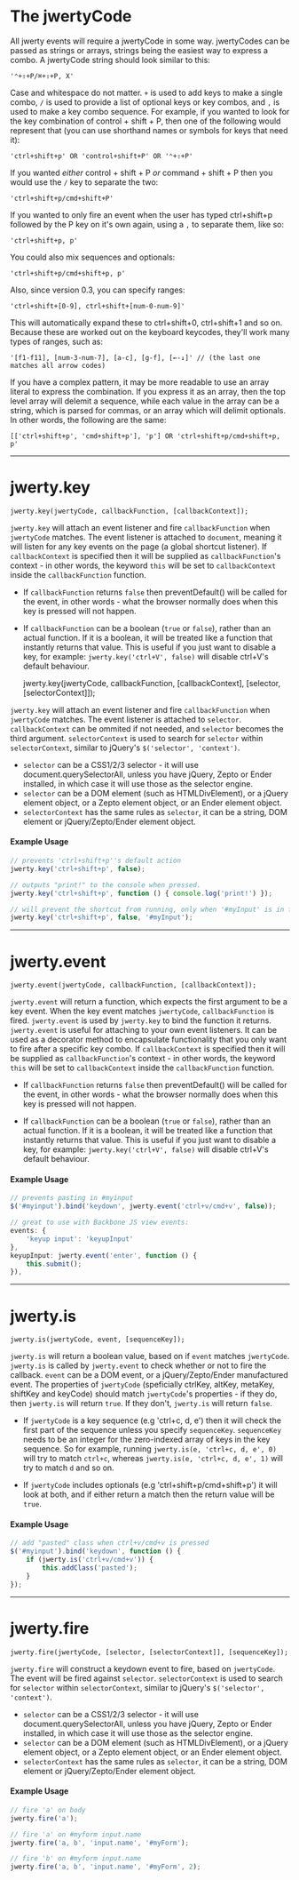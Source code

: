 The jwertyCode
==============

All jwerty events will require a jwertyCode in some way. jwertyCodes can be
passed as strings or arrays, strings being the easiest way to express a combo.
A jwertyCode string should look similar to this:

    '⌃+⇧+P/⌘+⇧+P, X'

Case and whitespace do not matter. `+` is used to add keys to make a single
combo, `/` is used to provide a list of optional keys or key combos, and `,` is
used to make a key combo sequence. For example, if you wanted to look for the
key combination of control + shift + P, then one of the following would
represent that (you can use shorthand names or symbols for keys that need it):

    'ctrl+shift+p' OR 'control+shift+P' OR '⌃+⇧+P'

If you wanted *either* control + shift + P *or* command + shift + P then you
would use the `/` key to separate the two:

    'ctrl+shift+p/cmd+shift+P'

If you wanted to only fire an event when the user has typed ctrl+shift+p
followed by the P key on it's own again, using a `,` to separate them, like
so:

    'ctrl+shift+p, p'

You could also mix sequences and optionals:

    'ctrl+shift+p/cmd+shift+p, p'

Also, since version 0.3, you can specify ranges:

    'ctrl+shift+[0-9], ctrl+shift+[num-0-num-9]'

This will automatically expand these to ctrl+shift+0, ctrl+shift+1 and so on.
Because these are worked out on the keyboard keycodes, they'll work many types
of ranges, such as:

    '[f1-f11], [num-3-num-7], [a-c], [g-f], [←-↓]' // (the last one matches all arrow codes)

If you have a complex pattern, it may be more readable to use an array literal
to express the combination. If you express it as an array, then the top level
array will delemit a sequence, while each value in the array can be a string,
which is parsed for commas, or an array which will delimit optionals.
In other words, the following are the same:

    [['ctrl+shift+p', 'cmd+shift+p'], 'p'] OR 'ctrl+shift+p/cmd+shift+p, p'

--------------------------------------------------------------------------------

jwerty.key
==========

    jwerty.key(jwertyCode, callbackFunction, [callbackContext]);

`jwerty.key` will attach an event listener and fire `callbackFunction` when
`jwertyCode` matches. The event listener is attached to `document`, meaning
it will listen for any key events on the page (a global shortcut listener). If
`callbackContext` is specified then it will be supplied as
`callbackFunction`'s context - in other words, the keyword `this` will be
set to `callbackContext` inside the `callbackFunction` function.

 - If `callbackFunction` returns `false` then preventDefault() will be
   called for the event, in other words - what the browser normally does when
   this key is pressed will not happen.

 - If `callbackFunction` can be a boolean (`true` or `false`), rather than an
   actual function. If it is a boolean, it will be treated like a function that
   instantly returns that value. This is useful if you just want to disable a
   key, for example: `jwerty.key('ctrl+V', false)` will disable ctrl+V's default
   behaviour.

    jwerty.key(jwertyCode, callbackFunction, [callbackContext], [selector, [selectorContext]]);

`jwerty.key` will attach an event listener and fire `callbackFunction` when
`jwertyCode` matches. The event listener is attached to `selector`.
`callbackContext` can be ommited if not needed, and `selector` becomes
the third argument. `selectorContext` is used to search for `selector`
within `selectorContext`, similar to jQuery's `$('selector', 'context')`.

 - `selector` can be a CSS1/2/3 selector - it will use
   document.querySelectorAll, unless you have jQuery, Zepto or Ender installed,
   in which case it will use those as the selector engine.
 - `selector` can be a DOM element (such as HTMLDivElement), or a jQuery
   element object, or a Zepto element object, or an Ender element object.
 - `selectorContext` has the same rules as `selector`, it can be a
   string, DOM element or jQuery/Zepto/Ender element object.

#### Example Usage
```javascript
// prevents 'ctrl+shift+p''s default action
jwerty.key('ctrl+shift+p', false);

// outputs "print!" to the console when pressed.
jwerty.key('ctrl+shift+p', function () { console.log('print!') });

// will prevent the shortcut from running, only when '#myInput' is in focus
jwerty.key('ctrl+shift+p', false, '#myInput');
```
--------------------------------------------------------------------------------

jwerty.event
==========

    jwerty.event(jwertyCode, callbackFunction, [callbackContext]);

`jwerty.event` will return a function, which expects the first argument to be a
key event. When the key event matches `jwertyCode`, `callbackFunction`
is fired. `jwerty.event` is used by `jwerty.key` to bind the function it returns.
`jwerty.event` is useful for attaching to your own event listeners. It can be
used as a decorator method to encapsulate functionality that you only want to
fire after a specific key combo. If `callbackContext` is specified then it
will be supplied as `callbackFunction`'s context - in other words, the
keyword `this` will be set to `callbackContext` inside the
`callbackFunction` function.

 - If `callbackFunction` returns `false` then preventDefault() will be
   called for the event, in other words - what the browser normally does when
   this key is pressed will not happen.

 - If `callbackFunction` can be a boolean (`true` or `false`), rather than an
   actual function. If it is a boolean, it will be treated like a function that
   instantly returns that value. This is useful if you just want to disable a
   key, for example: `jwerty.key('ctrl+V', false)` will disable ctrl+V's default
   behaviour.

#### Example Usage
```javascript
// prevents pasting in #myinput
$('#myinput').bind('keydown', jwerty.event('ctrl+v/cmd+v', false));

// great to use with Backbone JS view events:
events: {
    'keyup input': 'keyupInput'
},
keyupInput: jwerty.event('enter', function () {
    this.submit();
}),
```
--------------------------------------------------------------------------------

jwerty.is
==========

    jwerty.is(jwertyCode, event, [sequenceKey]);

`jwerty.is` will return a boolean value, based on if `event` matches
`jwertyCode`. `jwerty.is` is called by `jwerty.event` to check whether or
not to fire the callback. `event` can be a DOM event, or a
jQuery/Zepto/Ender manufactured event. The properties of `jwertyCode`
(speficially ctrlKey, altKey, metaKey, shiftKey and keyCode) should match
`jwertyCode`'s properties - if they do, then `jwerty.is` will return `true`.
If they don't, `jwerty.is` will return `false`.

 - If `jwertyCode` is a key sequence (e.g 'ctrl+c, d, e') then it will check
   the first part of the sequence unless you specify `sequenceKey`.
   `sequenceKey` needs to be an integer for the zero-indexed array of keys
   in the key sequence. So for example, running `jwerty.is(e, 'ctrl+c, d, e', 0)`
   will try to match `ctrl+c`, whereas `jwerty.is(e, 'ctrl+c, d, e', 1)` will
   try to match `d` and so on.

 - If `jwertyCode` includes optionals (e.g 'ctrl+shift+p/cmd+shift+p') it
   will look at both, and if either return a match then the return value will be
   `true`.

#### Example Usage
```javascript
// add "pasted" class when ctrl+v/cmd+v is pressed
$('#myinput').bind('keydown', function () {
    if (jwerty.is('ctrl+v/cmd+v')) {
        this.addClass('pasted');
    }
});
```
--------------------------------------------------------------------------------

jwerty.fire
==========

    jwerty.fire(jwertyCode, [selector, [selectorContext]], [sequenceKey]);

`jwerty.fire` will construct a keydown event to fire, based on `jwertyCode`.
The event will be fired against `selector`. `selectorContext` is used to
search for `selector` within `selectorContext`, similar to jQuery's
`$('selector', 'context')`.

 - `selector` can be a CSS1/2/3 selector - it will use
   document.querySelectorAll, unless you have jQuery, Zepto or Ender installed,
   in which case it will use those as the selector engine.
 - `selector` can be a DOM element (such as HTMLDivElement), or a jQuery
   element object, or a Zepto element object, or an Ender element object.
 - `selectorContext` has the same rules as `selector`, it can be a
   string, DOM element or jQuery/Zepto/Ender element object.

#### Example Usage
```javascript
// fire 'a' on body
jwerty.fire('a');

// fire 'a' on #myform input.name
jwerty.fire('a, b', 'input.name', '#myForm');

// fire 'b' on #myform input.name
jwerty.fire('a, b', 'input.name', '#myForm', 2);
```
